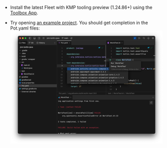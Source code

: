 - Install the latest Fleet with KMP tooling preview (1.24.86+) using the [Toolbox App](https://www.jetbrains.com/lp/toolbox/). 

- Try opening [an example project](../examples/jvm-kotlin+java). 
  You should get completion in the Pot.yaml files:
  ![](images/fleet.png)


 



